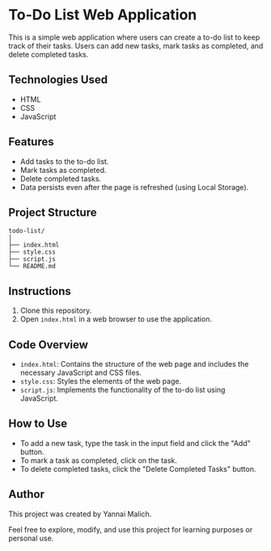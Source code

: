 # To-Do List Web Application

This is a simple web application where users can create a to-do list to keep track of their tasks. Users can add new tasks, mark tasks as completed, and delete completed tasks.

## Technologies Used

- HTML
- CSS
- JavaScript

## Features

- Add tasks to the to-do list.
- Mark tasks as completed.
- Delete completed tasks.
- Data persists even after the page is refreshed (using Local Storage).

## Project Structure

```
todo-list/
│
├── index.html
├── style.css
├── script.js
└── README.md
```


## Instructions

1. Clone this repository.
2. Open `index.html` in a web browser to use the application.

## Code Overview

- `index.html`: Contains the structure of the web page and includes the necessary JavaScript and CSS files.
- `style.css`: Styles the elements of the web page.
- `script.js`: Implements the functionality of the to-do list using JavaScript.

## How to Use

- To add a new task, type the task in the input field and click the "Add" button.
- To mark a task as completed, click on the task.
- To delete completed tasks, click the "Delete Completed Tasks" button.

## Author

This project was created by Yannai Malich.

Feel free to explore, modify, and use this project for learning purposes or personal use.
